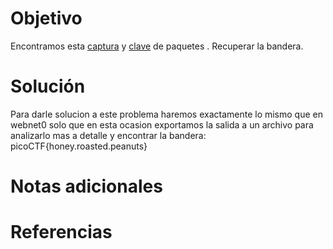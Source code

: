 # Objetivo
Encontramos esta [captura](https://jupiter.challenges.picoctf.org/static/fbf98e695555a2a48fe42c9a245de376/capture.pcap) y [clave](https://jupiter.challenges.picoctf.org/static/fbf98e695555a2a48fe42c9a245de376/picopico.key) de paquetes . Recuperar la bandera.

# Solución 
Para darle solucion a este problema haremos exactamente lo mismo que en webnet0 solo que en esta ocasion exportamos la salida a un archivo para analizarlo mas a detalle y encontrar la bandera:
picoCTF{honey.roasted.peanuts}

# Notas adicionales 

# Referencias
